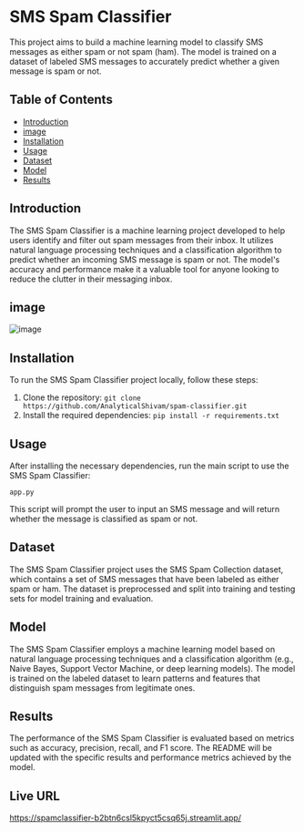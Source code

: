 

# SMS Spam Classifier

This project aims to build a machine learning model to classify SMS messages as either spam or not spam (ham). The model is trained on a dataset of labeled SMS messages to accurately predict whether a given message is spam or not.

## Table of Contents

- [Introduction](#introduction)
- [image](#image)
- [Installation](#installation)
- [Usage](#usage)
- [Dataset](#dataset)
- [Model](#model)
- [Results](#results)

## Introduction

The SMS Spam Classifier is a machine learning project developed to help users identify and filter out spam messages from their inbox. It utilizes natural language processing techniques and a classification algorithm to predict whether an incoming SMS message is spam or not. The model's accuracy and performance make it a valuable tool for anyone looking to reduce the clutter in their messaging inbox.

## image
![image](https://github.com/AnalyticalShivam/spam_classifier/assets/93965065/18837d58-0714-45e2-9324-0f500d000f01)


## Installation

To run the SMS Spam Classifier project locally, follow these steps:

1. Clone the repository: `git clone https://github.com/AnalyticalShivam/spam-classifier.git`
2. Install the required dependencies: `pip install -r requirements.txt`

## Usage

After installing the necessary dependencies, run the main script to use the SMS Spam Classifier:

```
app.py
```

This script will prompt the user to input an SMS message and will return whether the message is classified as spam or not.

## Dataset

The SMS Spam Classifier project uses the SMS Spam Collection dataset, which contains a set of SMS messages that have been labeled as either spam or ham. The dataset is preprocessed and split into training and testing sets for model training and evaluation.

## Model

The SMS Spam Classifier employs a machine learning model based on natural language processing techniques and a classification algorithm (e.g., Naive Bayes, Support Vector Machine, or deep learning models). The model is trained on the labeled dataset to learn patterns and features that distinguish spam messages from legitimate ones.

## Results

The performance of the SMS Spam Classifier is evaluated based on metrics such as accuracy, precision, recall, and F1 score. The README will be updated with the specific results and performance metrics achieved by the model.

## Live URL
https://spamclassifier-b2btn6csl5kpyct5csq65j.streamlit.app/
